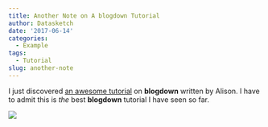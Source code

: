 ```yaml
---
title: Another Note on A blogdown Tutorial
author: Datasketch
date: '2017-06-14'
categories:
  - Example
tags:
  - Tutorial
slug: another-note
---
```


I just discovered [an awesome tutorial](https://apreshill.rbind.io/post/up-and-running-with-blogdown/) on **blogdown** written by Alison. I have to admit this is _the_ best **blogdown** tutorial I have seen so far.

![](https://apreshill.rbind.io/img/posts/2017-06-12-up-and-running-with-blogdown/blogdown-signpost-4.png)
